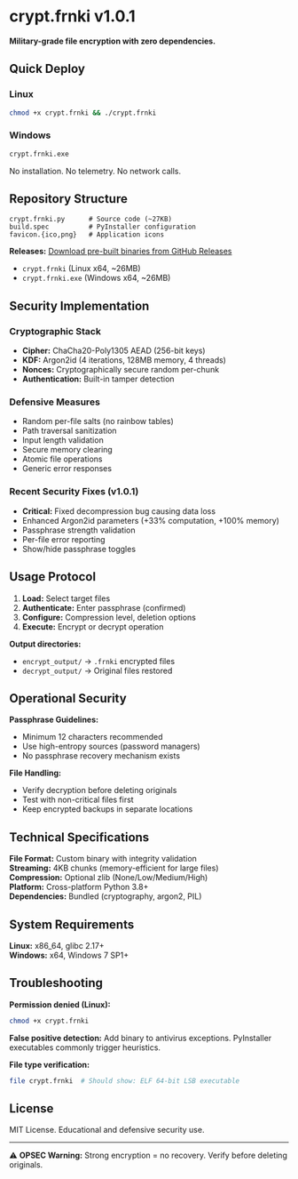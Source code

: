 # crypt.frnki v1.0.1

**Military-grade file encryption with zero dependencies.**

## Quick Deploy

### Linux
```bash
chmod +x crypt.frnki && ./crypt.frnki
```

### Windows
```cmd
crypt.frnki.exe
```

No installation. No telemetry. No network calls.

## Repository Structure

```
crypt.frnki.py      # Source code (~27KB)
build.spec          # PyInstaller configuration
favicon.{ico,png}   # Application icons
```

**Releases:** [Download pre-built binaries from GitHub Releases](https://github.com/frnki42/crypt.frnki/releases/latest)
- `crypt.frnki` (Linux x64, ~26MB)
- `crypt.frnki.exe` (Windows x64, ~26MB)

## Security Implementation

### Cryptographic Stack
- **Cipher:** ChaCha20-Poly1305 AEAD (256-bit keys)
- **KDF:** Argon2id (4 iterations, 128MB memory, 4 threads)
- **Nonces:** Cryptographically secure random per-chunk
- **Authentication:** Built-in tamper detection

### Defensive Measures
- Random per-file salts (no rainbow tables)
- Path traversal sanitization
- Input length validation
- Secure memory clearing
- Atomic file operations
- Generic error responses

### Recent Security Fixes (v1.0.1)
- **Critical:** Fixed decompression bug causing data loss
- Enhanced Argon2id parameters (+33% computation, +100% memory)
- Passphrase strength validation
- Per-file error reporting
- Show/hide passphrase toggles

## Usage Protocol

1. **Load:** Select target files
2. **Authenticate:** Enter passphrase (confirmed)
3. **Configure:** Compression level, deletion options
4. **Execute:** Encrypt or decrypt operation

**Output directories:**
- `encrypt_output/` → `.frnki` encrypted files
- `decrypt_output/` → Original files restored

## Operational Security

**Passphrase Guidelines:**
- Minimum 12 characters recommended
- Use high-entropy sources (password managers)
- No passphrase recovery mechanism exists

**File Handling:**
- Verify decryption before deleting originals
- Test with non-critical files first
- Keep encrypted backups in separate locations

## Technical Specifications

**File Format:** Custom binary with integrity validation  
**Streaming:** 4KB chunks (memory-efficient for large files)  
**Compression:** Optional zlib (None/Low/Medium/High)  
**Platform:** Cross-platform Python 3.8+  
**Dependencies:** Bundled (cryptography, argon2, PIL)

## System Requirements

**Linux:** x86_64, glibc 2.17+  
**Windows:** x64, Windows 7 SP1+  

## Troubleshooting

**Permission denied (Linux):**
```bash
chmod +x crypt.frnki
```

**False positive detection:**
Add binary to antivirus exceptions. PyInstaller executables commonly trigger heuristics.

**File type verification:**
```bash
file crypt.frnki  # Should show: ELF 64-bit LSB executable
```

## License

MIT License. Educational and defensive security use.

---

⚠️ **OPSEC Warning:** Strong encryption = no recovery. Verify before deleting originals.